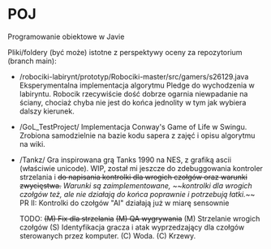 # POJ
Programowanie obiektowe w Javie

Pliki/foldery (być może) istotne z perspektywy oceny za repozytorium (branch main):
- /robociki-labirynt/prototyp/Robociki-master/src/gamers/s26129.java
    Eksperymentalna implementacja algorytmu Pledge do wychodzenia w labiryntu. Robocik rzecywiście dość dobrze ogarnia niewpadanie na ściany,
    chociaż chyba nie jest do końca jednolity w tym jak wybiera dalszy kierunek.
    
- /GoL_TestProject/
    Implementacja Conway's Game of Life w Swingu. Zrobiona samodzielnie na bazie kodu sapera z zajęć i opisu algorytmu na wiki.
    
- /Tankz/
    Gra inspirowana grą Tanks 1990 na NES, z grafiką ascii (właściwie unicode). WIP, został mi jeszcze do zdebuggowania kontroler strzelania i ~~do napisania 
    kontrolki dla wrogich czołgów oraz warunki zwycięstwa.~~ *Warunki są zaimplementowane, ~~kontrolki dla wrogich czołgów też, ale nie działają do końca poprawnie i potrzebują łatki.*~~ 
    PR II:
        Kontrolki do czołgów "AI" działają już w miarę sensownie
      
    TODO:
        ~~(M) Fix dla strzelania~~
        ~~(M) QA wygrywania~~
        (M) Strzelanie wrogich czołgów
        (S) Identyfikacja gracza i atak wyprzedzający dla czołgów sterowanych przez komputer.
        (C) Woda.
        (C) Krzewy.


